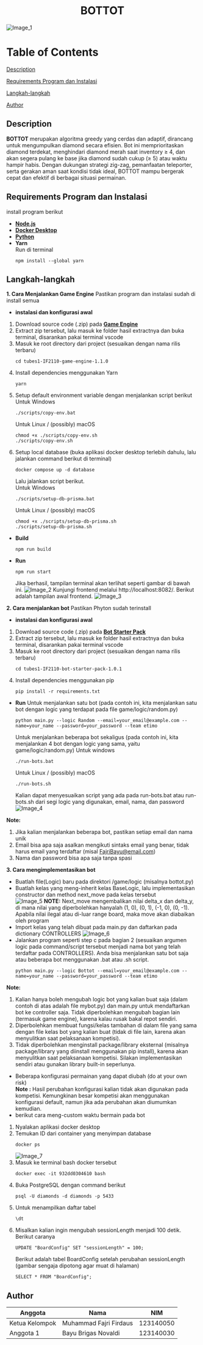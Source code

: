 <h1 align="center">BOTTOT</h1>

![Image_1](readme/Implementasi.png)

# Table of Contents

[Description](#description)

[Requirements Program dan Instalasi](#requirements-program-dan-instalasi)

[Langkah-langkah](#langkah-langkah)

[Author](#author)

## Description
**BOTTOT** merupakan algoritma greedy yang cerdas dan adaptif, dirancang untuk mengumpulkan diamond secara efisien. Bot ini memprioritaskan diamond terdekat, menghindari diamond merah saat inventory ≥ 4, dan akan segera pulang ke base jika diamond sudah cukup (≥ 5) atau waktu hampir habis. Dengan dukungan strategi zig-zag, pemanfaatan teleporter, serta gerakan aman saat kondisi tidak ideal, BOTTOT mampu bergerak cepat dan efektif di berbagai situasi permainan.


## Requirements Program dan Instalasi
install program berikut
- [**Node.js**](https://nodejs.org/en)
- [**Docker Desktop**](https://www.docker.com/products/docker-desktop/)
- [**Python**](https://www.python.org/downloads/)
- **Yarn**  
  Run di terminal  
  ```
  npm install --global yarn
  ```

## Langkah-langkah
**1. Cara Menjalankan Game Engine**
     Pastikan program dan instalasi sudah di install semua  
- **instalasi dan konfigurasi awal**  
1) Download source code (.zip) pada [**Game Engine**](tools/tubes1-IF2211-bot-starter-pack-1.0.1.zip)  
2) Extract zip tersebut, lalu masuk ke folder hasil extractnya dan buka terminal, disarankan pakai terminal vscode  
3) Masuk ke root directory dari project (sesuaikan dengan nama rilis terbaru)    
    ```
    cd tubes1-IF2110-game-engine-1.1.0
    ```  
4) Install dependencies menggunakan Yarn    
    ```
    yarn
    ```  
5) Setup default environment variable dengan menjalankan script berikut    
    Untuk Windows    
    ```
    ./scripts/copy-env.bat
    ```  
    Untuk Linux / (possibly) macOS    
    ```
    chmod +x ./scripts/copy-env.sh
    ./scripts/copy-env.sh
    ```  
6) Setup local database (buka aplikasi docker desktop terlebih dahulu, lalu jalankan command berikut di terminal)    
    ```
    docker compose up -d database
    ```  
    Lalu jalankan script berikut.     
    Untuk Windows  
    ```
    ./scripts/setup-db-prisma.bat
    ```  
    Untuk Linux / (possibly) macOS  
    ```  
    chmod +x ./scripts/setup-db-prisma.sh
    ./scripts/setup-db-prisma.sh
    ```  
- **Build**  
  ```
  npm run build
  ```
- **Run**
  ```
  npm run start
  ```
  Jika berhasil, tampilan terminal akan terlihat seperti gambar di bawah ini.
  ![Image_2](readme/langkah1.png)
  Kunjungi frontend melalui http://localhost:8082/. Berikut adalah tampilan awal frontend.
  ![Image_3](readme/map.png)
  
  
**2. Cara menjalankan bot**
     Pastikan Phyton sudah terinstall
- **instalasi dan konfigurasi awal**  
1) Download source code (.zip) pada [**Bot Starter Pack**](tools/tubes1-IF2211-game-engine-1.1.0.zip) 
2) Extract zip tersebut, lalu masuk ke folder hasil extractnya dan buka terminal, disarankan pakai terminal vscode  
3) Masuk ke root directory dari project (sesuaikan dengan nama rilis terbaru)    
    ```
    cd tubes1-IF2110-bot-starter-pack-1.0.1
    ```  
4) Install dependencies menggunakan pip    
    ```
    pip install -r requirements.txt
    ```  
- **Run**
  Untuk menjalankan satu bot (pada contoh ini, kita menjalankan satu bot dengan logic yang terdapat pada file game/logic/random.py)
  ```
  python main.py --logic Random --email=your_email@example.com --name=your_name --password=your_password --team etimo
  ```
  Untuk menjalankan beberapa bot sekaligus (pada contoh ini, kita menjalankan 4 bot dengan logic yang sama, yaitu game/logic/random.py)
  Untuk windows  
  ```
  ./run-bots.bat
  ```
  Untuk Linux / (possibly) macOS
  ```
  ./run-bots.sh
  ```
  Kalian dapat menyesuaikan script yang ada pada run-bots.bat atau run-bots.sh dari segi logic yang digunakan, email, nama, dan password
  ![Image_4](readme/run_bots.png)

**Note:**  
1. Jika kalian menjalankan beberapa bot, pastikan setiap email dan nama unik
2. Email bisa apa saja asalkan mengikuti sintaks email yang benar, tidak harus email yang terdaftar (misal FajriBayu@email.com)
3. Nama dan password bisa apa saja tanpa spasi

**3. Cara mengimplementasikan bot**  
- Buatlah file(Logic) baru pada direktori /game/logic (misalnya bottot.py)
- Buatlah kelas yang meng-inherit kelas BaseLogic, lalu implementasikan constructor dan method next_move pada kelas tersebut  
  ![Image_5](readme/bottot1.png)
**NOTE:** Next_move mengembalikan nilai delta_x dan delta_y, di mana nilai yang diperbolehkan hanyalah (1, 0), (0, 1), (-1, 0), (0, -1). Apabila nilai ilegal atau di-luar range board, maka move akan diabaikan oleh program  
- Import kelas yang telah dibuat pada main.py dan daftarkan pada dictionary CONTROLLERS
  ![Image_6](readme/main.png)  
- Jalankan program seperti step c pada bagian 2 (sesuaikan argumen logic pada command/script tersebut menjadi nama bot yang telah terdaftar pada CONTROLLERS). Anda bisa menjalankan satu bot saja atau beberapa bot menggunakan .bat atau .sh script.   
    ```
    python main.py --logic Bottot --email=your_email@example.com --name=your_name --password=your_password --team etimo
    ```
**Note:**  
1. Kalian hanya boleh mengubah logic bot yang kalian buat saja (dalam contoh di atas adalah file mybot.py) dan main.py untuk mendaftarkan bot ke controller saja. Tidak diperbolehkan mengubah bagian lain (termasuk game engine), karena kalau rusak bakal repot sendiri.
2. Diperbolehkan membuat fungsi/kelas tambahan di dalam file yang sama dengan file kelas bot yang kalian buat (tidak di file lain, karena akan menyulitkan saat pelaksanaan kompetisi).
3. Tidak diperbolehkan menginstall package/library eksternal (misalnya package/library yang diinstall menggunakan pip install), karena akan menyulitkan saat pelaksanaan kompetisi. Silakan implementasikan sendiri atau gunakan library built-in seperlunya.  
- Beberapa konfigurasi permainan yang dapat diubah (do at your own risk)  
  **Note :** Hasil perubahan konfigurasi kalian tidak akan digunakan pada kompetisi. Kemungkinan besar kompetisi akan menggunakan konfigurasi default, namun jika ada perubahan akan diumumkan kemudian.  
- berikut cara meng-custom waktu bermain pada bot  
1) Nyalakan aplikasi docker desktop    
2) Temukan ID dari container yang menyimpan database  
   ```
   docker ps
   ```
   ![Image_7](readme/custom_waktu.png)
3) Masuk ke terminal bash docker tersebut    
   ```
   docker exec -it 932dd0304610 bash
   ```
4) Buka PostgreSQL dengan command berikut
   ```
   psql -U diamonds -d diamonds -p 5433
   ```
5) Untuk menampilkan daftar tabel  
   ```
   \dt
   ```
6) Misalkan kalian ingin mengubah sessionLength menjadi 100 detik. Berikut caranya  
   ```
   UPDATE "BoardConfig" SET "sessionLength" = 100;
   ```
   Berikut adalah tabel BoardConfig setelah perubahan sessionLength (gambar sengaja dipotong agar muat di halaman)  
   ```
   SELECT * FROM "BoardConfig";
   ```

## Author

| Anggota | Nama | NIM | 
| --- | ---- | --- | 
| Ketua Kelompok | Muhammad Fajri Firdaus | 123140050 | 
| Anggota 1 | Bayu Brigas Novaldi | 123140030 | 



